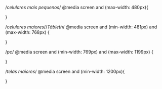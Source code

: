 
/*celulares mais pequenos*/
@media screen and (max-width: 480px){

}


/*celulares maiores*//*Tábleth*/
@media screen and (min-width: 481px) and (max-width: 768px) {
    
}


/*pc*/
@media screen and (min-width: 769px) and (max-width: 1199px) {
    
}

/*telas maiores*/
@media screen and (min-width: 1200px){

}